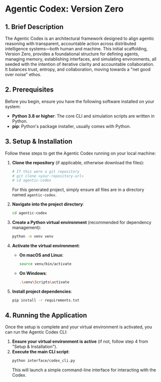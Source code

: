 # Agentic Codex: Version Zero

## 1. Brief Description
The Agentic Codex is an architectural framework designed to align agentic reasoning with transparent, accountable action across distributed intelligence systems—both human and machine. This initial scaffolding, Version Zero, provides a foundational structure for defining agents, managing memory, establishing interfaces, and simulating environments, all seeded with the intention of iterative clarity and accountable collaboration. It balances trust, entropy, and collaboration, moving towards a "net good over noise" ethos.

## 2. Prerequisites
Before you begin, ensure you have the following software installed on your system:
*   **Python 3.8 or higher**: The core CLI and simulation scripts are written in Python.
*   **pip**: Python's package installer, usually comes with Python.

## 3. Setup & Installation
Follow these steps to get the Agentic Codex running on your local machine:

1.  **Clone the repository** (if applicable, otherwise download the files):
    ```bash
    # If this were a git repository
    # git clone <your-repository-url>
    # cd agentic-codex
    ```
    For this generated project, simply ensure all files are in a directory named `agentic-codex`.

2.  **Navigate into the project directory**:
    ```bash
    cd agentic-codex
    ```

3.  **Create a Python virtual environment** (recommended for dependency management):
    ```bash
    python -m venv venv
    ```

4.  **Activate the virtual environment**:
    *   **On macOS and Linux**:
        ```bash
        source venv/bin/activate
        ```
    *   **On Windows**:
        ```bash
        .\venv\Scripts\activate
        ```

5.  **Install project dependencies**:
    ```bash
    pip install -r requirements.txt
    ```

## 4. Running the Application
Once the setup is complete and your virtual environment is activated, you can run the Agentic Codex CLI:

1.  **Ensure your virtual environment is active** (if not, follow step 4 from "Setup & Installation").
2.  **Execute the main CLI script**:
    ```bash
    python interface/codex_cli.py
    ```
    This will launch a simple command-line interface for interacting with the Codex.
